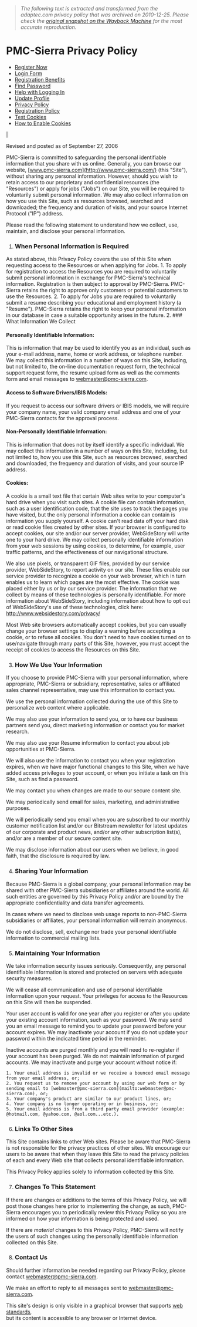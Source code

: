 > *The following text is extracted and transformed from the adaptec.com privacy policy that was archived on 2010-12-25. Please check the [original snapshot on the Wayback Machine](https://web.archive.org/web/20101225235901id_/http%3A//www.pmc-sierra.com/legal/privacy_policy.html) for the most accurate reproduction.*

# PMC-Sierra Privacy Policy

  * [Register Now](https://web.archive.org/extras/signup.html)
  * [Login Form](https://web.archive.org/extras/login.html)
  * [Registration Benefits](https://web.archive.org/extras/registration-benefits.html)
  * [Find Password](https://web.archive.org/extras/find_password.html)
  * [Help with Logging In](https://web.archive.org/extras/login-help.html)
  * [Update Profile](https://web.archive.org/myPMC/viewprofile.pl)
  * [Privacy Policy](https://web.archive.org/legal/privacy_policy.html)
  * [Registration Policy](https://web.archive.org/extras/registration_policy.html)
  * [Test Cookies](https://web.archive.org/extras/test_cookies.html)
  * [How to Enable Cookies](https://web.archive.org/extras/enable_cookies.html)

| 

Revised and posted as of September 27, 2006

PMC-Sierra is committed to safeguarding the personal identifiable information that you share with us online. Generally, you can browse our website, [www.pmc-sierra.com](http://www.pmc-sierra.com/) (this "Site"), without sharing any personal information. However, should you wish to retain access to our proprietary and confidential resources (the "Resources") or apply for jobs ("Jobs") on our Site, you will be required to voluntarily submit personal information. We may also collect information on how you use this Site, such as resources browsed, searched and downloaded; the frequency and duration of visits, and your source Internet Protocol ("IP") address. 

Please read the following statement to understand how we collect, use, maintain, and disclose your personal information. 

  1. ### When Personal Information is Required

As stated above, this Privacy Policy covers the use of this Site when requesting access to the Resources or when applying for Jobs. 
    1. To apply for registration to access the Resources you are required to voluntarily submit personal information in exchange for PMC-Sierra's technical information. Registration is then subject to approval by PMC-Sierra. PMC-Sierra retains the right to approve only customers or potential customers to use the Resources.
    2. To apply for Jobs you are required to voluntarily submit a resume describing your educational and employment history (a "Resume"). PMC-Sierra retains the right to keep your personal information in our database in case a suitable opportunity arises in the future.
  2. ### What Information We Collect

#### Personally Identifiable Information:

This is information that may be used to identify you as an individual, such as your e-mail address, name, home or work address, or telephone number. We may collect this information in a number of ways on this Site, including, but not limited to, the on-line documentation request form, the technical support request form, the resume upload form as well as the comments form and email messages to [webmaster@pmc-sierra.com](mailto:webmaster@pmc-sierra.com). 

#### Access to Software Drivers/IBIS Models:

If you request to access our software drivers or IBIS models, we will require your company name, your valid company email address and one of your PMC-Sierra contacts for the approval process. 

#### Non-Personally Identifiable Information:

This is information that does not by itself identify a specific individual. We may collect this information in a number of ways on this Site, including, but not limited to, how you use this Site, such as resources browsed, searched and downloaded, the frequency and duration of visits, and your source IP address. 

#### Cookies:

A cookie is a small text file that certain Web sites write to your computer's hard drive when you visit such sites. A cookie file can contain information, such as a user identification code, that the site uses to track the pages you have visited, but the only personal information a cookie can contain is information you supply yourself. A cookie can't read data off your hard disk or read cookie files created by other sites. If your browser is configured to accept cookies, our site and/or our server provider, WebSideStory will write one to your hard drive. We may collect personally identifiable information from your web sessions by using cookies, to determine, for example, user traffic patterns, and the effectiveness of our navigational structure. 

We also use pixels, or transparent GIF files, provided by our service provider, WebSideStory, to report activity on our site. These files enable our service provider to recognize a cookie on your web browser, which in turn enables us to learn which pages are the most effective. The cookie was placed either by us or by our service provider. The information that we collect by means of these technologies is personally identifiable. For more information about WebSideStory, including information about how to opt out of WebSideStory's use of these technologies, click here: <http://www.websidestory.com/privacy/>

Most Web site browsers automatically accept cookies, but you can usually change your browser settings to display a warning before accepting a cookie, or to refuse all cookies. You don't need to have cookies turned on to use/navigate through many parts of this Site, however, you must accept the receipt of cookies to access the Resources on this Site. 

  3. ### How We Use Your Information

If you choose to provide PMC-Sierra with your personal information, where appropriate, PMC-Sierra or subsidiary, representative, sales or affiliated sales channel representative, may use this information to contact you. 

We use the personal information collected during the use of this Site to personalize web content where applicable. 

We may also use your information to send you, or to have our business partners send you, direct marketing information or contact you for market research. 

We may also use your Resume information to contact you about job opportunities at PMC-Sierra. 

We will also use the information to contact you when your registration expires, when we have major functional changes to this Site, when we have added access privileges to your account, or when you initiate a task on this Site, such as find a password. 

We may contact you when changes are made to our secure content site.

We may periodically send email for sales, marketing, and administrative purposes.

We will periodically send you email when you are subscribed to our monthly customer notification list and/or our Bitstream newsletter for latest updates of our corporate and product news, and/or any other subscription list(s), and/or are a member of our secure content site. 

We may disclose information about our users when we believe, in good faith, that the disclosure is required by law.

  4. ### Sharing Your Information

Because PMC-Sierra is a global company, your personal information may be shared with other PMC-Sierra subsidiaries or affiliates around the world. All such entities are governed by this Privacy Policy and/or are bound by the appropriate confidentiality and data transfer agreements. 

In cases where we need to disclose web usage reports to non-PMC-Sierra subsidiaries or affiliates, your personal information will remain anonymous. 

We do not disclose, sell, exchange nor trade your personal identifiable information to commercial mailing lists.

  5. ### Maintaining Your Information

We take information security issues seriously. Consequently, any personal identifiable information is stored and protected on servers with adequate security measures. 

We will cease all communication and use of personal identifiable information upon your request. Your privileges for access to the Resources on this Site will then be suspended. 

Your user account is valid for one year after you register or after you update your existing account information, such as your password. We may send you an email message to remind you to update your password before your account expires. We may inactivate your account if you do not update your password within the indicated time period in the reminder. 

Inactive accounts are purged monthly and you will need to re-register if your account has been purged. We do not maintain information of purged accounts. We may inactivate and purge your account without notice if: 

    1. Your email address is invalid or we receive a bounced email message from your email address, or;
    2. You request us to remove your account by using our web form or by sending email to [webmaster@pmc-sierra.com](mailto:webmaster@pmc-sierra.com), or;
    3. Your company's product are similar to our product lines, or;
    4. Your company is no longer operating or in business, or;
    5. Your email address is from a third party email provider (example: @hotmail.com, @yahoo.com, @aol.com...etc.).
  6. ### Links To Other Sites

This Site contains links to other Web sites. Please be aware that PMC-Sierra is not responsible for the privacy practices of other sites. We encourage our users to be aware that when they leave this Site to read the privacy policies of each and every Web site that collects personal identifiable information. 

This Privacy Policy applies solely to information collected by this Site.

  7. ### Changes To This Statement

If there are changes or additions to the terms of this Privacy Policy, we will post those changes here prior to implementing the change, as such, PMC-Sierra encourages you to periodically review this Privacy Policy so you are informed on how your information is being protected and used. 

If there are _material_ changes to this Privacy Policy, PMC-Sierra will notify the users of such changes using the personally identifiable information collected on this Site. 

  8. ### Contact Us

Should further information be needed regarding our Privacy Policy, please contact [webmaster@pmc-sierra.com](mailto:WEBMASTER@PMC-SIERRA.COM). 

We make an effort to reply to all messages sent to [webmaster@pmc-sierra.com](mailto:webmaster@pmc-sierra.com).


  
  
This site's design is only visible in a graphical browser that supports [web standards](http://www.webstandards.org/upgrade/ "The Web Standards Project's BROWSER UPGRADE initiative."),  
but its content is accessible to any browser or Internet device. 
